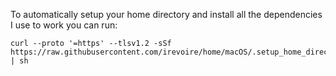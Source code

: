 To automatically setup your home directory and install all the dependencies I use to work you can run:
```
curl --proto '=https' --tlsv1.2 -sSf https://raw.githubusercontent.com/irevoire/home/macOS/.setup_home_directory_macOS.sh | sh
```
